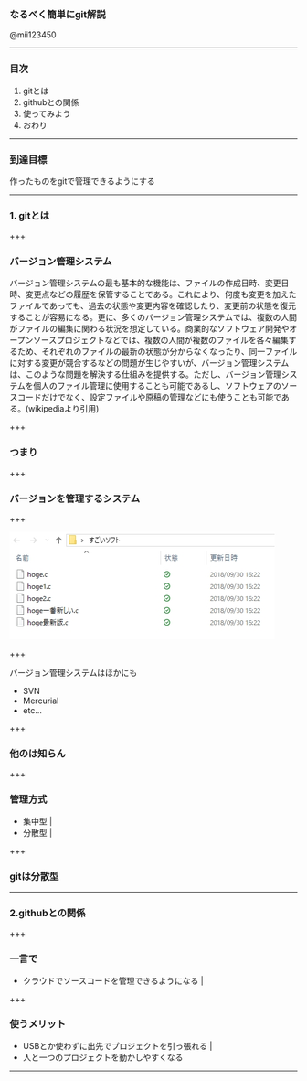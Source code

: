### なるべく簡単にgit解説




@mii123450

---
### 目次

<ol>
 <li>gitとは</li>
 <li>githubとの関係</li>
 <li>使ってみよう</li>
 <li>おわり</li>
</ol>
 
---

### 到達目標
作ったものをgitで管理できるようにする

---
 
### 1. gitとは
 
+++
 
### バージョン管理システム
バージョン管理システムの最も基本的な機能は、ファイルの作成日時、変更日時、変更点などの履歴を保管することである。これにより、何度も変更を加えたファイルであっても、過去の状態や変更内容を確認したり、変更前の状態を復元することが容易になる。更に、多くのバージョン管理システムでは、複数の人間がファイルの編集に関わる状況を想定している。商業的なソフトウェア開発やオープンソースプロジェクトなどでは、複数の人間が複数のファイルを各々編集するため、それぞれのファイルの最新の状態が分からなくなったり、同一ファイルに対する変更が競合するなどの問題が生じやすいが、バージョン管理システムは、このような問題を解決する仕組みを提供する。ただし、バージョン管理システムを個人のファイル管理に使用することも可能であるし、ソフトウェアのソースコードだけでなく、設定ファイルや原稿の管理などにも使うことも可能である。(wikipediaより引用)

+++

### つまり

+++

### バージョンを管理するシステム

+++

![version](1538292290001.jpg)

+++

バージョン管理システムはほかにも
<ul>
 <li>SVN</li>
 <li>Mercurial</li>
 <li>etc...</li>
</ul>

+++

### 他のは知らん

+++

### 管理方式

- 集中型 |
- 分散型 |

+++

### gitは分散型

---

### 2.githubとの関係

+++

### 一言で
- クラウドでソースコードを管理できるようになる |

+++

### 使うメリット
- USBとか使わずに出先でプロジェクトを引っ張れる |
- 人と一つのプロジェクトを動かしやすくなる

---


